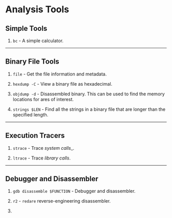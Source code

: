 # Analysis Tools

## Simple Tools

1. `bc` - A simple calculator.

---

## Binary File Tools

1. `file` - Get the file information and metadata.

2. `hexdump -C` - View a binary file as hexadecimal.

3. `objdump -d` - Disassembled binary. This can be used to find the memory locations for ares of interest.

4. `strings $LEN` - Find all the strings in a binary file that are longer than the specified length.

---

## Execution Tracers

1. `strace` - Trace _system calls__.

2. `ltrace` - Trace _library calls_.

---

## Debugger and Disassembler

1. `gdb disassemble $FUNCTION` - Debugger and disassembler.

2. `r2` - `redare` reverse-engineering disassembler.

3. 

